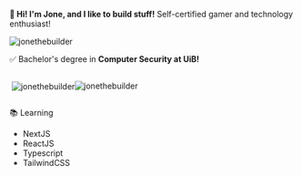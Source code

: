 **👋 Hi! I'm Jone, and I like to build stuff!**
Self-certified gamer and technology enthusiast!
<p> 
  <img src="https://komarev.com/ghpvc/?username=jonethebuilder&label=Profile%20views&color=0074D9&style=flat" alt="jonethebuilder" /> 
</p>

✅ Bachelor's degree in **Computer Security at UiB!**

<div style="display: flex; align-items: center;">
  <p>&nbsp;<img align="center" src="https://github-readme-stats.vercel.app/api?username=jonethebuilder&show_icons=true&locale=en" alt="jonethebuilder" /></p>
  <p><img align="center" src="https://github-readme-streak-stats.herokuapp.com/?user=jonethebuilder&" alt="jonethebuilder" /></p>
</div>

📚 Learning
- NextJS
- ReactJS
- Typescript
- TailwindCSS
